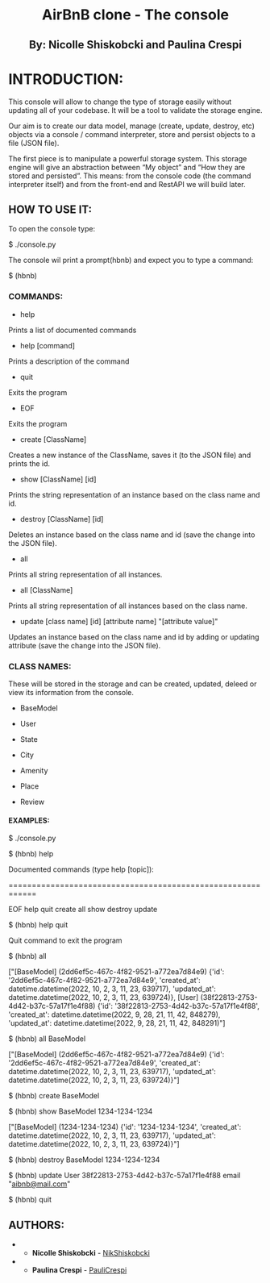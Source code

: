 <h1 align="center">
AirBnB clone - The console
</h1>

<h2 align="center">
By: Nicolle Shiskobcki and Paulina Crespi
</h2>

# INTRODUCTION:

This console will allow to change the type of storage easily without updating all of your codebase. It will be a tool to validate the storage engine.

Our aim is to create our data model, manage (create, update, destroy, etc) objects via a console / command interpreter, store and persist objects to a file (JSON file).

The first piece is to manipulate a powerful storage system. This storage engine will give an abstraction between “My object” and “How they are stored and persisted”. 
This means: from the console code (the command interpreter itself) and from the front-end and RestAPI we will build later.

## HOW TO USE IT:

To open the console type:

$ ./console.py

The console wil print a prompt(hbnb) and expect you to type a command:

$ (hbnb) 

### COMMANDS:

- help

Prints a list of documented commands

- help [command]

Prints a description of the command

- quit

Exits the program

- EOF

Exits the program

- create [ClassName]

Creates a new instance of the ClassName, saves it (to the JSON file) and prints the id.

- show [ClassName] [id]

Prints the string representation of an instance based on the class name and id.

- destroy [ClassName] [id]

Deletes an instance based on the class name and id (save the change into the JSON file).

- all 

Prints all string representation of all instances.

- all [ClassName]

Prints all string representation of all instances based on the class name.

- update [class name] [id] [attribute name] "[attribute value]"

Updates an instance based on the class name and id by adding or updating attribute (save the change into the JSON file).


### CLASS NAMES:

These will be stored in the storage and can be created, updated, deleed or view its information from the console.

- BaseModel

- User

- State

- City

- Amenity

- Place

- Review 

#### EXAMPLES:

$ ./console.py

$ (hbnb) help

Documented commands (type help [topic]):

============================================================

EOF   help   quit   create   all   show   destroy   update 


$ (hbnb) help quit 

Quit command to exit the program

$ (hbnb) all

["[BaseModel] (2dd6ef5c-467c-4f82-9521-a772ea7d84e9) {'id': '2dd6ef5c-467c-4f82-9521-a772ea7d84e9', 'created_at': datetime.datetime(2022, 10, 2, 3, 11, 23, 639717), 'updated_at': datetime.datetime(2022, 10, 2, 3, 11, 23, 639724)}, [User] (38f22813-2753-4d42-b37c-57a17f1e4f88) {'id': '38f22813-2753-4d42-b37c-57a17f1e4f88', 'created_at': datetime.datetime(2022, 9, 28, 21, 11, 42, 848279), 'updated_at': datetime.datetime(2022, 9, 28, 21, 11, 42, 848291)"]

$ (hbnb) all BaseModel

["[BaseModel] (2dd6ef5c-467c-4f82-9521-a772ea7d84e9) {'id': '2dd6ef5c-467c-4f82-9521-a772ea7d84e9', 'created_at': datetime.datetime(2022, 10, 2, 3, 11, 23, 639717), 'updated_at': datetime.datetime(2022, 10, 2, 3, 11, 23, 639724)}"]

$ (hbnb) create BaseModel

$ (hbnb) show BaseModel 1234-1234-1234

["[BaseModel] (1234-1234-1234) {'id': '1234-1234-1234', 'created_at': datetime.datetime(2022, 10, 2, 3, 11, 23, 639717), 'updated_at': datetime.datetime(2022, 10, 2, 3, 11, 23, 639724)}"]

$ (hbnb) destroy BaseModel 1234-1234-1234

$ (hbnb) update User 38f22813-2753-4d42-b37c-57a17f1e4f88 email "aibnb@mail.com"

$ (hbnb) quit



## AUTHORS:

- * **Nicolle Shiskobcki** - [NikShiskobcki](https://github.com/NikShiskobcki)
- * **Paulina Crespi** - [PauliCrespi](https://github.com/PauliCrespi)
